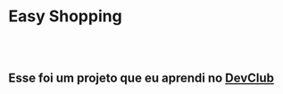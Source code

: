 <h1> Easy Shopping</h1>
<br>
<br>
<h2> Esse foi um projeto que eu aprendi no <a href="https://aulas.devclub.com.br/courses"> DevClub</a> </h2>
